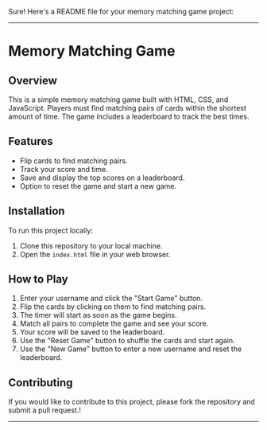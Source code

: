 Sure! Here's a README file for your memory matching game project:

---

# Memory Matching Game

## Overview
This is a simple memory matching game built with HTML, CSS, and JavaScript. Players must find matching pairs of cards within the shortest amount of time. The game includes a leaderboard to track the best times.

## Features
- Flip cards to find matching pairs.
- Track your score and time.
- Save and display the top scores on a leaderboard.
- Option to reset the game and start a new game.

## Installation
To run this project locally:

1. Clone this repository to your local machine.
2. Open the `index.html` file in your web browser.

## How to Play
1. Enter your username and click the "Start Game" button.
2. Flip the cards by clicking on them to find matching pairs.
3. The timer will start as soon as the game begins.
4. Match all pairs to complete the game and see your score.
5. Your score will be saved to the leaderboard.
6. Use the "Reset Game" button to shuffle the cards and start again.
7. Use the "New Game" button to enter a new username and reset the leaderboard.

## Contributing
If you would like to contribute to this project, please fork the repository and submit a pull request.!

---
